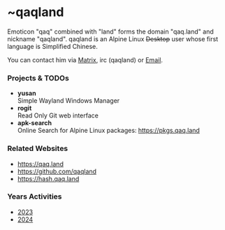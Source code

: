 # ~qaqland

Emoticon "qaq" combined with "land" forms the domain "qaq.land" and nickname "qaqland".
qaqland is an Alpine Linux ~~Desktop~~ user whose first language is Simplified Chinese.

You can contact him via [Matrix](https://matrix.to/#/@qaqland:mozilla.org), irc (qaqland)
or [Email](mailto:qaq@qaq.land).

### Projects & TODOs

- **yusan**  
  Simple Wayland Windows Manager
- **rogit**  
  Read Only Git web interface
- **apk-search**  
  Online Search for Alpine Linux packages: <https://pkgs.qaq.land>

### Related Websites

- <https://qaq.land>
- <https://github.com/qaqland>
- <https://hash.qaq.land>

### Years Activities

- [2023](when/2023.md)
- [2024](when/2024.md)

